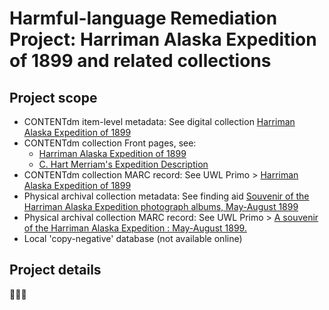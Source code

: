 # Harmful-language Remediation Project: Harriman Alaska Expedition of 1899 and related collections

## Project scope
- CONTENTdm item-level metadata: See digital collection [Harriman Alaska Expedition of 1899](https://content.lib.washington.edu/harrimanweb/index.html)
- CONTENTdm collection Front pages, see: 
    - [Harriman Alaska Expedition of 1899](https://content.lib.washington.edu/harrimanweb/index.html)
    - [C. Hart Merriam's Expedition Description](https://content.lib.washington.edu/harrimanweb/tripdesc.html)
- CONTENTdm collection MARC record: See UWL Primo > [Harriman Alaska Expedition of 1899](https://orbiscascade-washington.primo.exlibrisgroup.com/permalink/01ALLIANCE_UW/1juclfo/alma99116795720001452)
- Physical archival collection metadata: See finding aid [Souvenir of the Harriman Alaska Expedition photograph albums, May-August 1899](https://archiveswest.orbiscascade.org/ark:80444/xv20530)
- Physical archival collection MARC record: See UWL Primo > [A souvenir of the Harriman Alaska Expedition : May-August 1899.](https://orbiscascade-washington.primo.exlibrisgroup.com/permalink/01ALLIANCE_UW/1juclfo/alma99106526410001452)
- Local 'copy-negative' database (not available online)

## Project details
🚧🚧🚧